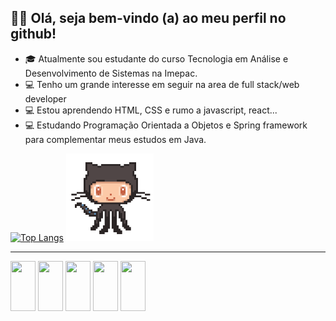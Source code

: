   ## 👩‍💻  Olá, seja bem-vindo (a) ao meu perfil no github!
   

- 🎓 Atualmente sou estudante do curso Tecnologia em Análise e Desenvolvimento de Sistemas na Imepac.
- 💻 Tenho um grande interesse em seguir na area de full stack/web developer
- 💻 Estou aprendendo HTML, CSS e rumo a javascript, react...
- 💻 Estudando Programação Orientada a Objetos e Spring framework para complementar meus estudos em Java.



[![Top Langs](https://github-readme-stats.vercel.app/api/top-langs/?username=bian-nca&layout=compact&langs_count=16&theme=dracula)](https://github.com/bian-nca/github-readme-stats)
<img height="140cm"  src="github.gif"> 
<hr>

<div style="display=inline_block">
<img align="center" height="80" width="40" src="https://cdn.jsdelivr.net/gh/devicons/devicon/icons/html5/html5-original-wordmark.svg" &nbsp;>
<img align="center" height="80" width="40" src="https://cdn.jsdelivr.net/gh/devicons/devicon/icons/css3/css3-original-wordmark.svg" &nbsp;>
<img align="center" height="80" width="40" src="https://cdn.jsdelivr.net/gh/devicons/devicon/icons/mysql/mysql-original.svg" &nbsp;>
<img align="center" height="80" width="40" src="https://cdn.jsdelivr.net/gh/devicons/devicon/icons/java/java-original-wordmark.svg" &nbsp;>
<img align="center" height="80" width="40" src="https://cdn.jsdelivr.net/gh/devicons/devicon/icons/javascript/javascript-original.svg" &nbsp;>

</div>

